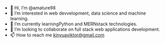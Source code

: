 - 👋 Hi, I’m @amature98
- 👀 I’m interested in web devvelopment, data science and machine learning.
- 🌱 I’m currently learningPython and MERNstack technologies.
- 💞️ I’m looking to collaborate on full stack web applications development.
- 📫 How to reach me kinyuaviktor@gmail.com

<!---
amature98/amature98 is a ✨ special ✨ repository because its `README.md` (this file) appears on your GitHub profile.
You can click the Preview link to take a look at your changes.
--->
